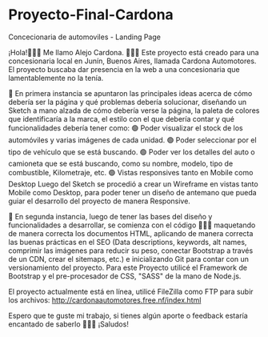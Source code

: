 # Proyecto-Final-Cardona
Concecionaria de automoviles - Landing Page

¡Hola!👋🏻😊 Me llamo Alejo Cardona. 👨🏻‍💻 Este proyecto está creado para una concesionaria local en Junín, Buenos Aires, llamada Cardona Automotores. 
El proyecto buscaba dar presencia en la web a una concesionaria que lamentablemente no la tenía.

🔹 En primera instancia se apuntaron las principales ideas acerca de cómo debería ser la página y qué problemas debería solucionar, diseñando un Sketch a mano alzada de cómo debería verse la página, 
la paleta de colores que identificaría a la marca, el estilo con el que debería contar y qué funcionalidades debería tener como:
🟢 Poder visualizar el stock de los automóviles y varias imágenes de cada unidad.
🟢 Poder seleccionar por el tipo de vehículo que se está buscando.
🟢 Poder ver los detalles del auto o camioneta que se está buscando, como su nombre, modelo, tipo de combustible, Kilometraje, etc.
🟢 Vistas responsives tanto en Mobile como Desktop
Luego del Sketch se procedió a crear un Wireframe en vistas tanto Mobile como Desktop, para poder tener un diseño de antemano que pueda guiar el desarrollo del proyecto de manera Responsive.

🔹 En segunda instancia, luego de tener las bases del diseño y funcionalidades a desarrollar, se comienza con el código 👨🏻‍💻 maquetando de manera correcta los documentos HTML, 
aplicando de manera correcta las buenas prácticas en el SEO (Data descriptions, keywords, alt names, comprimir las imágenes para reducir su peso, conectar Bootstrap a través de un CDN, crear el sitemaps, etc.) 
e inicializando Git para contar con un versionamiento del proyecto. Para este Proyecto utilicé el Framework de Bootstrap y el pre-procesador de CSS, "SASS" de la mano de Node.js.

El proyecto actualmente está en línea, utilicé FileZilla como FTP para subir los archivos: http://cardonaautomotores.free.nf/index.html

Espero que te guste mi trabajo, si tienes algún aporte o feedback estaría encantado de saberlo 👋🏻😊 ¡Saludos!
